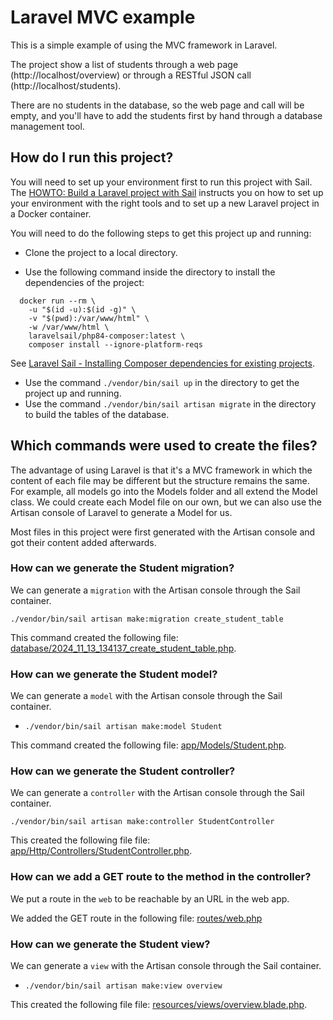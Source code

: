 # Laravel MVC example

This is a simple example of using the MVC framework in Laravel.

The project show a list of students through a web page (http://localhost/overview) or through a RESTful JSON call (http://localhost/students).

There are no students in the database, so the web page and call will be empty, and you'll have to add the students first by hand through a database management tool.

## How do I run this project?

You will need to set up your environment first to run this project with Sail. The [HOWTO: Build a Laravel project with Sail](https://github.com/DC-AO-CR/laravel_build_project) instructs you on how to set up your environment with the right tools and to set up a new Laravel project in a Docker container.

You will need to do the following steps to get this project up and running:
* Clone the project to a local directory.

* Use the following command inside the directory to install the dependencies of the project:
```
  docker run --rm \
    -u "$(id -u):$(id -g)" \
    -v "$(pwd):/var/www/html" \
    -w /var/www/html \
    laravelsail/php84-composer:latest \
    composer install --ignore-platform-reqs
  ```
See [Laravel Sail - Installing Composer dependencies for existing projects](https://laravel.com/docs/11.x/sail#installing-composer-dependencies-for-existing-projects).

* Use the command `./vendor/bin/sail up` in the directory to get the project up and running.
* Use the command `./vendor/bin/sail artisan migrate` in the directory to build the tables of the database.

## Which commands were used to create the files?

The advantage of using Laravel is that it's a MVC framework in which the content of each file may be different but the structure remains the same. For example, all models go into the Models folder and all extend the Model class. We could create each Model file on our own, but we can also use the Artisan console of Laravel to generate a Model for us.

Most files in this project were first generated with the Artisan console and got their content added afterwards.

### How can we generate the Student migration?

We can generate a `migration` with the Artisan console through the Sail container.

`./vendor/bin/sail artisan make:migration create_student_table`

This command created the following file: [database/2024_11_13_134137_create_student_table.php](database/migrations/2024_11_13_134137_create_student_table.php).

### How can we generate the Student model?

We can generate a `model` with the Artisan console through the Sail container.

* `./vendor/bin/sail artisan make:model Student`

This command created the following file: [app/Models/Student.php](/app/Models/Student.php).

### How can we generate the Student controller?

We can generate a `controller` with the Artisan console through the Sail container.

`./vendor/bin/sail artisan make:controller StudentController`

This created the following file file: [app/Http/Controllers/StudentController.php](app/Http/Controllers/StudentController.php).

### How can we add a GET route to the method in the controller?

We put a route in the `web` to be reachable by an URL in the web app.

We added the GET route in the following file: [routes/web.php](routes/web.php)

### How can we generate the Student view?

We can generate a `view` with the Artisan console through the Sail container.

* `./vendor/bin/sail artisan make:view overview`

This created the following file file: [resources/views/overview.blade.php](resources/views/overview.blade.php).
